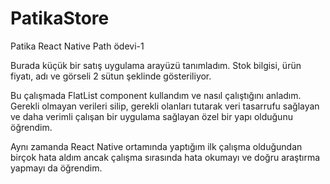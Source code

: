 # PatikaStore
 Patika React Native Path ödevi-1

Burada küçük bir satış uygulama arayüzü tanımladım. Stok bilgisi, ürün fiyatı, adı ve görseli 2 sütun şeklinde gösteriliyor. 

Bu çalışmada FlatList component kullandım ve nasıl çalıştığını anladım. Gerekli olmayan verileri silip, gerekli olanları tutarak veri tasarrufu sağlayan ve daha verimli çalışan bir uygulama sağlayan özel bir yapı olduğunu öğrendim.

Aynı zamanda React Native ortamında yaptığım ilk çalışma olduğundan birçok hata aldım ancak çalışma sırasında hata okumayı ve doğru araştırma yapmayı da öğrendim.



